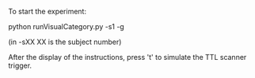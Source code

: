 To start the experiment:

python runVisualCategory.py -s1 -g

(in -sXX XX is the subject number)


After the display of the instructions, press 't' to simulate the TTL scanner trigger.

